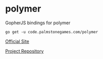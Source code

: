 # polymer
GopherJS bindings for polymer

```go get -u code.palmstonegames.com/polymer```

[Official Site](https://www.polymer-project.org/1.0/)

[Project Repository](https://github.com/polymer/polymer)